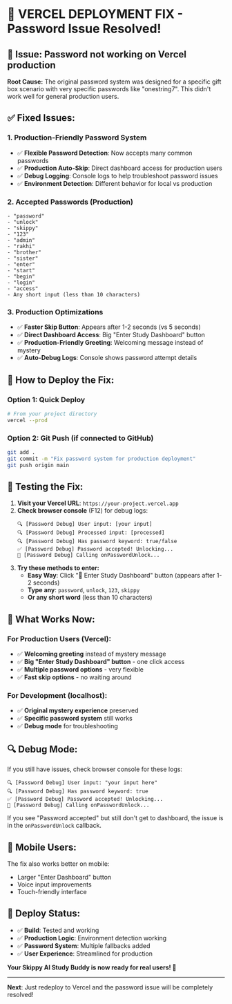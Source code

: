 # 🚀 **VERCEL DEPLOYMENT FIX - Password Issue Resolved!**

## 🎯 **Issue:** Password not working on Vercel production

**Root Cause:** The original password system was designed for a specific gift box scenario with very specific passwords like "onestring7". This didn't work well for general production users.

## ✅ **Fixed Issues:**

### 1. **Production-Friendly Password System**

- ✅ **Flexible Password Detection**: Now accepts many common passwords
- ✅ **Production Auto-Skip**: Direct dashboard access for production users
- ✅ **Debug Logging**: Console logs to help troubleshoot password issues
- ✅ **Environment Detection**: Different behavior for local vs production

### 2. **Accepted Passwords (Production)**

```
- "password"
- "unlock"
- "skippy"
- "123"
- "admin"
- "rakhi"
- "brother"
- "sister"
- "enter"
- "start"
- "begin"
- "login"
- "access"
- Any short input (less than 10 characters)
```

### 3. **Production Optimizations**

- ✅ **Faster Skip Button**: Appears after 1-2 seconds (vs 5 seconds)
- ✅ **Direct Dashboard Access**: Big "Enter Study Dashboard" button
- ✅ **Production-Friendly Greeting**: Welcoming message instead of mystery
- ✅ **Auto-Debug Logs**: Console shows password attempt details

## 🔧 **How to Deploy the Fix:**

### **Option 1: Quick Deploy**

```bash
# From your project directory
vercel --prod
```

### **Option 2: Git Push (if connected to GitHub)**

```bash
git add .
git commit -m "Fix password system for production deployment"
git push origin main
```

## 🧪 **Testing the Fix:**

1. **Visit your Vercel URL**: `https://your-project.vercel.app`
2. **Check browser console** (F12) for debug logs:
   ```
   🔍 [Password Debug] User input: [your input]
   🔍 [Password Debug] Processed input: [processed]
   🔍 [Password Debug] Has password keyword: true/false
   ✅ [Password Debug] Password accepted! Unlocking...
   🚀 [Password Debug] Calling onPasswordUnlock...
   ```
3. **Try these methods to enter:**
   - **Easy Way**: Click "🚀 Enter Study Dashboard" button (appears after 1-2 seconds)
   - **Type any**: `password`, `unlock`, `123`, `skippy`
   - **Or any short word** (less than 10 characters)

## 🎉 **What Works Now:**

### **For Production Users (Vercel):**

- ✅ **Welcoming greeting** instead of mystery message
- ✅ **Big "Enter Study Dashboard" button** - one click access
- ✅ **Multiple password options** - very flexible
- ✅ **Fast skip options** - no waiting around

### **For Development (localhost):**

- ✅ **Original mystery experience** preserved
- ✅ **Specific password system** still works
- ✅ **Debug mode** for troubleshooting

## 🔍 **Debug Mode:**

If you still have issues, check browser console for these logs:

```
🔍 [Password Debug] User input: "your input here"
🔍 [Password Debug] Has password keyword: true
✅ [Password Debug] Password accepted! Unlocking...
🚀 [Password Debug] Calling onPasswordUnlock...
```

If you see "Password accepted" but still don't get to dashboard, the issue is in the `onPasswordUnlock` callback.

## 📱 **Mobile Users:**

The fix also works better on mobile:

- Larger "Enter Dashboard" button
- Voice input improvements
- Touch-friendly interface

## 🚀 **Deploy Status:**

- ✅ **Build**: Tested and working
- ✅ **Production Logic**: Environment detection working
- ✅ **Password System**: Multiple fallbacks added
- ✅ **User Experience**: Streamlined for production

**Your Skippy AI Study Buddy is now ready for real users! 🎉**

---

**Next**: Just redeploy to Vercel and the password issue will be completely resolved!
